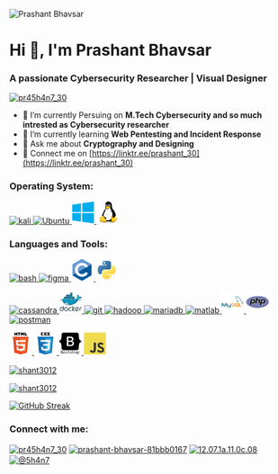 ![Prashant Bhavsar](https://github.com/Shant3012/Jarvis_Wallpaper/blob/master/Frame%20202.png)

<h1 align="left">Hi 👋, I'm Prashant Bhavsar</h1>
<h3 align="left">A passionate Cybersecurity Researcher | Visual Designer</h3>

<p align="left"> <a href="https://twitter.com/pr45h4n7_30" target="blank"><img src="https://img.shields.io/twitter/follow/pr45h4n7_30?logo=twitter&style=for-the-badge" alt="pr45h4n7_30" /></a> </p>

- 🔭 I’m currently Persuing on **M.Tech Cybersecurity and so much intrested as Cybersecurity researcher**
- 🌱 I’m currently learning **Web Pentesting and Incident Response**
- 💬 Ask me about **Cryptography and Designing**
- 📄 Connect me on [https://linktr.ee/prashant_30](https://linktr.ee/prashant_30)

<h3 align="left">Operating System:</h3>
<p align="left">
  <a href="https://www.microsoft.com/en-us/windows" target="_blank" rel="noreferrer"> <img src="https://github.com/get-icon/geticon/blob/master/icons/kali-logo.svg" alt="kali" width="40" height="40"/> </a>
    <a href="https://ubuntu.com/" target="_blank" rel="noreferrer"> <img src="https://www.vectorlogo.zone/logos/ubuntu/ubuntu-icon.svg" alt="Ubuntu" width="40" height="40"/> </a>
    <a href="https://www.microsoft.com/en-us/windows" target="_blank" rel="noreferrer"> <img src="https://github.com/devicons/devicon/blob/master/icons/windows8/windows8-original.svg" alt="windows" width="40" height="40"/> </a>
  <a href="https://www.linux.org/pages/download/" target="_blank" rel="noreferrer"> <img src="https://github.com/devicons/devicon/blob/master/icons/linux/linux-original.svg" alt="Linux" width="40" height="40"/> </a>
  
<h3 align="left">Languages and Tools:</h3>
<p align="left"> 
  <a href="https://www.gnu.org/software/bash/" target="_blank" rel="noreferrer"> <img src="https://www.vectorlogo.zone/logos/gnu_bash/gnu_bash-icon.svg" alt="bash" width="40" height="40"/> </a> 
  <a href="https://www.figma.com/" target="_blank" rel="noreferrer"> <img src="https://www.vectorlogo.zone/logos/figma/figma-icon.svg" alt="figma" width="40" height="40"/> </a> <a href="https://www.framer.com/" target="_blank" rel="noreferrer">
  <a href="https://www.cprogramming.com/" target="_blank" rel="noreferrer"> <img src="https://raw.githubusercontent.com/devicons/devicon/master/icons/c/c-original.svg" alt="c" width="40" height="40"/> </a>
  <a href="https://www.python.org" target="_blank" rel="noreferrer"> <img src="https://raw.githubusercontent.com/devicons/devicon/master/icons/python/python-original.svg" alt="python" width="40" height="40"/> </a> </p>
  <a href="https://cassandra.apache.org/" target="_blank" rel="noreferrer"> <img src="https://www.vectorlogo.zone/logos/apache_cassandra/apache_cassandra-icon.svg" alt="cassandra" width="40" height="40"/> </a>
  <a href="https://www.docker.com/" target="_blank" rel="noreferrer"> <img src="https://raw.githubusercontent.com/devicons/devicon/master/icons/docker/docker-original-wordmark.svg" alt="docker" width="40" height="40"/> </a>
  <a href="https://git-scm.com/" target="_blank" rel="noreferrer"> <img src="https://www.vectorlogo.zone/logos/git-scm/git-scm-icon.svg" alt="git" width="40" height="40"/> </a>
  <a href="https://hadoop.apache.org/" target="_blank" rel="noreferrer"> <img src="https://www.vectorlogo.zone/logos/apache_hadoop/apache_hadoop-icon.svg" alt="hadoop" width="40" height="40"/> </a>
  <a href="https://mariadb.org/" target="_blank" rel="noreferrer"> <img src="https://www.vectorlogo.zone/logos/mariadb/mariadb-icon.svg" alt="mariadb" width="40" height="40"/> </a> <a href="https://www.maworks.com/" target="_blank" rel="noreferrer"> <img src="https://upload.wikimedia.org/wikipedia/commons/2/21/Matlab_Logo.png" alt="matlab" width="40" height="40"/> </a> 
  <a href="https://www.mysql.com/" target="_blank" rel="noreferrer"> <img src="https://raw.githubusercontent.com/devicons/devicon/master/icons/mysql/mysql-original-wordmark.svg" alt="mysql" width="40" height="40"/> </a> 
  <a href="https://www.php.net" target="_blank" rel="noreferrer"> <img src="https://raw.githubusercontent.com/devicons/devicon/master/icons/php/php-original.svg" alt="php" width="40" height="40"/> </a> 
  <a href="https://postman.com" target="_blank" rel="noreferrer"> <img src="https://www.vectorlogo.zone/logos/getpostman/getpostman-icon.svg" alt="postman" width="40" height="40"/> </a>
  
  <a href="https://www.w3.org/html/" target="_blank" rel="noreferrer"> <img src="https://raw.githubusercontent.com/devicons/devicon/master/icons/html5/html5-original-wordmark.svg" alt="html5" width="40" height="40"/> </a>
  <a href="https://www.w3schools.com/css/" target="_blank" rel="noreferrer"> <img src="https://raw.githubusercontent.com/devicons/devicon/master/icons/css3/css3-original-wordmark.svg" alt="css3" width="40" height="40"/> </a>
  <a href="https://getbootstrap.com" target="_blank" rel="noreferrer"> <img src="https://raw.githubusercontent.com/devicons/devicon/master/icons/bootstrap/bootstrap-plain-wordmark.svg" alt="bootstrap" width="40" height="40"/> </a>
  <a href="https://developer.mozilla.org/en-US/docs/Web/JavaScript" target="_blank" rel="noreferrer"> <img src="https://raw.githubusercontent.com/devicons/devicon/master/icons/javascript/javascript-original.svg" alt="javascript" width="40" height="40"/> 

<p><img align="center" src="https://github-readme-stats.vercel.app/api?username=shant3012&show_icons=true&locale=en&theme=github_dark" alt="shant3012" /></p>

<p><img align="center" src="https://github-readme-stats.vercel.app/api/top-langs?username=shant3012&show_icons=true&locale=en&layout=compact&theme=github_dark" alt="shant3012" /></p>

[![GitHub Streak](https://github-readme-streak-stats.herokuapp.com?user=Shant3012&theme=highcontrast&hide_border=true&border_radius=10&date_format=M%20j%5B%2C%20Y%5D&background=0D1117&border=FFFFFF&ring=0886EB)](https://git.io/streak-stats)

<h3 align="left">Connect with me:</h3>
<p align="left">
<a href="https://twitter.com/pr45h4n7_30" target="blank"><img align="center" src="https://raw.githubusercontent.com/rahuldkjain/github-profile-readme-generator/master/src/images/icons/Social/twitter.svg" alt="pr45h4n7_30" height="30" width="40" /></a>
<a href="https://linkedin.com/in/prashant-bhavsar-81bbb0167" target="blank"><img align="center" src="https://raw.githubusercontent.com/rahuldkjain/github-profile-readme-generator/master/src/images/icons/Social/linked-in-alt.svg" alt="prashant-bhavsar-81bbb0167" height="30" width="40" /></a>
<a href="https://instagram.com/12.07.1a.11.0c.08" target="blank"><img align="center" src="https://raw.githubusercontent.com/rahuldkjain/github-profile-readme-generator/master/src/images/icons/Social/instagram.svg" alt="12.07.1a.11.0c.08" height="30" width="40" /></a>
<a href="https://hashnode.com/@5h4n7" target="blank"><img align="center" src="https://raw.githubusercontent.com/rahuldkjain/github-profile-readme-generator/master/src/images/icons/Social/hashnode.svg" alt="@5h4n7" height="30" width="40" /></a>
</p>
